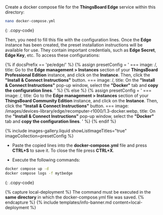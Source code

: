 
Create a docker compose file for the **ThingsBoard Edge** service within this directory:

```bash
nano docker-compose.yml
```
{: .copy-code}

Then, you need to fill this file with the configuration lines.
Once the **Edge** instance has been created, the preset installation instructions will be available for use. 
They contain important credentials, such as **Edge Secret**, **Edge Key**, etc. To access these configurations:

{% if docsPrefix == 'pe/edge/' %}
{% assign presetConfig = '
    ===
        image: /,
        title: Go to the **Edge management > Instances** section of your **ThingsBoard Professional Edition** instance, and click on the **Instance**. Then, click the **"Install & Connect Instructions"** button.
    ===
        image: /,
        title: On the **"Install & Connect Instructions"** pop-up window, select the **"Docker"** tab and **copy the configuration lines**.
'
%}
{% else %}
{% assign presetConfig = '
    ===
        image: /,
        title: Go to the **Edge management > Instances** section of your **ThingsBoard Community Edition** instance, and click on the **Instance**. Then, click the **"Install & Connect Instructions"** button.
    ===
        image: /images/devices-library/edge/recomputer-r1000/1.3-docker.webp,
        title: On the **"Install & Connect Instructions"** pop-up window, select the **"Docker"** tab and **copy the configuration lines**.
'
%}
{% endif %}

{% include images-gallery.liquid showListImageTitles="true" imageCollection=presetConfig %}

* Paste the copied lines into the **docker-compose.yml** file and press **CTRL+S** to save it. To close the file press **CTRL+X**.

* Execute the following commands:

```bash
docker compose up -d
docker compose logs -f mytbedge
```
{: .copy-code}

{% capture local-deployment %}
The command must be executed in the **same directory** in which the docker-compose.yml file was saved.
{% endcapture %}
{% include templates/info-banner.md content=local-deployment %}